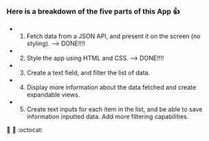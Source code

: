 ### Here is a breakdown of the five parts of this App :+1:

* 1) Fetch data from a JSON API, and present it on the screen (no styling).
--> DONE!!!!
* 2) Style the app using HTML and CSS.
--> DONE!!!!
* 3) Create a text field, and filter the list of data.

* 4) Display more information about the data fetched and create expandable views.

* 5) Create text inputs for each item in the list, and be able to save information inputted data. Add more filtering capabilities.

:rocket: :metal: :octocat: 